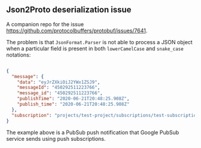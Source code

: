 Json2Proto deserialization issue
----------

A companion repo for the issue https://github.com/protocolbuffers/protobuf/issues/7641.

The problem is that `JsonFormat.Parser` is not able to process
a JSON object when a particular field is present in both
`lowerCamelCase` and `snake_case` notations:

```json

{
  "message": {
    "data": "eyJrZXkiOiJ2YWx1ZSJ9",
    "messageId": "450292511223766",
    "message_id": "450292511223766",
    "publishTime": "2020-06-21T20:48:25.908Z",
    "publish_time": "2020-06-21T20:48:25.908Z"
  },
  "subscription": "projects/test-project/subscriptions/test-subscription"
}

```

The example above is a PubSub push notification that Google PubSub service sends 
using push subscriptions.
